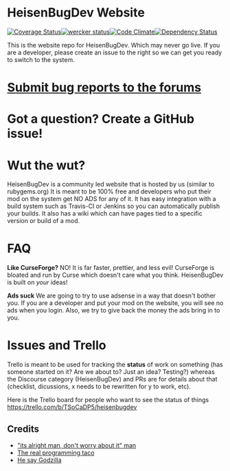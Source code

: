 HeisenBugDev Website
====================

[![Coverage Status](http://img.shields.io/coveralls/HeisenBugDev/HeisenBugDev.svg)](https://coveralls.io/r/HeisenBugDev/HeisenBugDev)[![wercker status](https://app.wercker.com/status/d64aeb104dcec3c74915e0d27104af5f/m/master "wercker status")](https://app.wercker.com/project/bykey/d64aeb104dcec3c74915e0d27104af5f)[![Code Climate](http://img.shields.io/codeclimate/github/HeisenBugDev/HeisenBugDev.svg)](https://codeclimate.com/github/HeisenBugDev/HeisenBugDev)[![Dependency Status](http://img.shields.io/gemnasium/HeisenBugDev/HeisenBugDev.svg)](https://gemnasium.com/HeisenBugDev/HeisenBugDev)

This is the website repo for HeisenBugDev. Which may never go live. If you are a developer, please create an issue to the right so we can get you ready to switch to the system.

# [Submit bug reports to the forums](http://discourse.heisenbugdev.com)

# Got a question? Create a GitHub issue!

# Wut the wut?
HeisenBugDev is a community led website that is hosted by us (similar to rubygems.org) It is meant to be 100% free and developers who put their mod on the system get NO ADS for any of it. It has easy integration with a build system such as Travis-CI or Jenkins so you can automatically publish your builds. It also has a wiki which can have pages tied to a specific version or build of a mod.

# FAQ
**Like CurseForge?**
NO! It is far faster, prettier, and less evil! CurseForge is bloated and run by Curse which doesn't care what you think. HeisenBugDev is built on _your_ ideas!

**Ads suck**
We are going to try to use adsense in a way that doesn't bother you. If you are a developer and put your mod on the website, you will see no ads when you login. Also, we try to give back the money the ads bring in to you.

# Issues and Trello
Trello is meant to be used for tracking the **status** of work on something (has someone started on it? Are we about to? Just an idea? Testing?) whereas the Discourse category (HeisenBugDev) and PRs are for details about that (checklist, dicussions, x needs to be rewritten for y to work, etc).

Here is the Trello board for people who want to see the status of things https://trello.com/b/TSoCaDP5/heisenbugdev

## Credits

 - ["its alright man, don't worry about it" man](https://github.com/adzankich)
 - [The real programming taco](https://github.com/solojavier)
 - [He say Godzilla](https://github.com/XixeBombilla)
